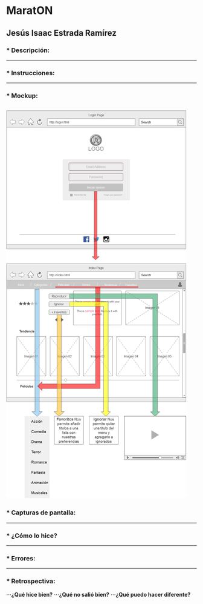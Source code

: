 # MaratON
## Jesús Isaac Estrada Ramírez

### * Descripción:

---
### * Instrucciones:

---
### * Mockup:
![alt text](/assets/mockup.png "Mockup inicial del proyecto desplegado en la ventana de login e index de nuestro hub de peliculas")
---
### * Capturas de pantalla:

---
### * ¿Cómo lo hice?

---
### * Errores:

---
### * Retrospectiva:
⋅⋅⋅__¿Qué hice bien?__
⋅⋅⋅__¿Qué no salió bien?__
⋅⋅⋅__¿Qué puedo hacer diferente?__